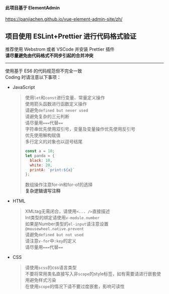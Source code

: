 #### 此项目基于 ElementAdmin

https://panjiachen.github.io/vue-element-admin-site/zh/

## 项目使用 ESLint+Prettier 进行代码格式验证

推荐使用 Webstrom 或者 VSCode 并安装 Prettier 插件  
**请尽量避免由代码格式不同步引起的合并冲突**

---

使用基于 ES6 的代码规范但不完全一致  
Coding 时请注意以下事项：

- JavaScript

  > 使用`let`和`const`进行变量、常量定义操作  
  > 使用箭头函数进行函数定义操作  
  > 请避免`defined but never used`  
  > 请避免复杂的三元判断  
  > 请尽量用`===`代替`==`  
  > 字符串优先使用双引号，变量及变量操作优先使用反引号  
  > 优先使用解构赋值  
  > 多行定义的对象也以逗号结尾  
  >
  > ```javascript
  > const a = 10;
  > let panda = {
  >   black: 10,
  >   white: 20,  
  >   printA: `print:${a}`
  > };
  > ```
  > 数组操作注意for-in和for-of的选择  
  > **复杂逻辑请写注释**


- HTML

  > XMLtag无需闭合，请使用`<... />`直接描述  
  > Int类型的绑定请使用`v-module.number`  
  > 如果是Number类型的`el-input`请注意设置`@mousewheel.native.prevent`   
  > 请避免`defined but not used`  
  > 请注意`v-for`中`:key`的定义  
  > 请尽量用`===`代替`==`


- CSS

  > 请使用`scss`的css语言类型  
  > 不要将常用类名直接写入非`scope`的style标签，如有需要请进行嵌套使用避免样式污染  
  > 在使用`scope`的情况下请不要过度嵌套，影响可读性  
      

